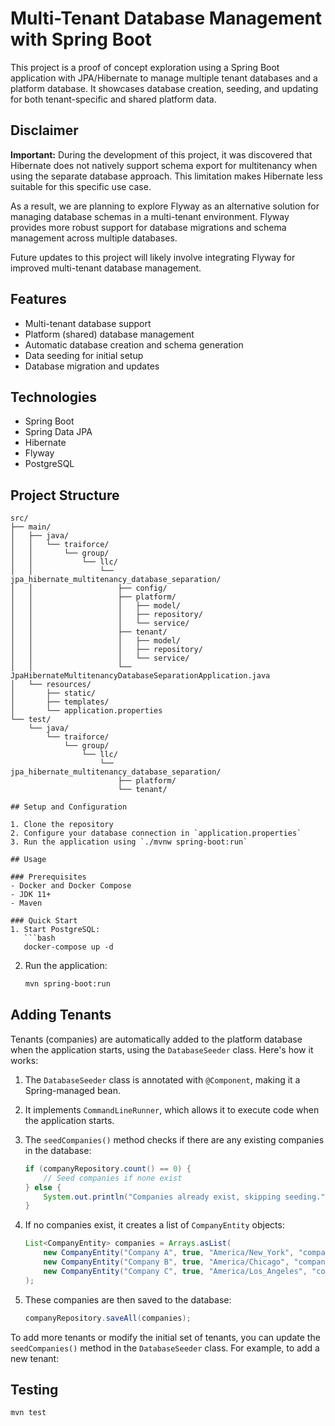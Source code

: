 # Multi-Tenant Database Management with Spring Boot

This project is a proof of concept exploration using a Spring Boot application with JPA/Hibernate to manage multiple tenant databases and a platform database. It showcases database creation, seeding, and updating for both tenant-specific and shared platform data.

## Disclaimer

**Important:** During the development of this project, it was discovered that Hibernate does not natively support schema export for multitenancy when using the separate database approach. This limitation makes Hibernate less suitable for this specific use case.

As a result, we are planning to explore Flyway as an alternative solution for managing database schemas in a multi-tenant environment. Flyway provides more robust support for database migrations and schema management across multiple databases.

Future updates to this project will likely involve integrating Flyway for improved multi-tenant database management.

## Features

- Multi-tenant database support
- Platform (shared) database management
- Automatic database creation and schema generation
- Data seeding for initial setup
- Database migration and updates

## Technologies

- Spring Boot
- Spring Data JPA
- Hibernate 
- Flyway
- PostgreSQL

## Project Structure
```
src/
├── main/
│   ├── java/
│   │   └── traiforce/
│   │       └── group/
│   │           └── llc/
│   │               └── jpa_hibernate_multitenancy_database_separation/
│   │                   ├── config/
│   │                   ├── platform/
│   │                   │   ├── model/
│   │                   │   ├── repository/
│   │                   │   └── service/
│   │                   ├── tenant/
│   │                   │   ├── model/
│   │                   │   ├── repository/
│   │                   │   └── service/
│   │                   └── JpaHibernateMultitenancyDatabaseSeparationApplication.java
│   └── resources/
│       ├── static/
│       ├── templates/
│       └── application.properties
└── test/
    └── java/
        └── traiforce/
            └── group/
                └── llc/
                    └── jpa_hibernate_multitenancy_database_separation/
                        ├── platform/
                        └── tenant/

## Setup and Configuration

1. Clone the repository
2. Configure your database connection in `application.properties`
3. Run the application using `./mvnw spring-boot:run`

## Usage

### Prerequisites
- Docker and Docker Compose
- JDK 11+
- Maven

### Quick Start
1. Start PostgreSQL:
   ```bash
   docker-compose up -d
   ```

2. Run the application:
   ```bash
   mvn spring-boot:run
   ```

## Adding Tenants

Tenants (companies) are automatically added to the platform database when the application starts, using the `DatabaseSeeder` class. Here's how it works:

1. The `DatabaseSeeder` class is annotated with `@Component`, making it a Spring-managed bean.

2. It implements `CommandLineRunner`, which allows it to execute code when the application starts.

3. The `seedCompanies()` method checks if there are any existing companies in the database:

   ```java
   if (companyRepository.count() == 0) {
       // Seed companies if none exist
   } else {
       System.out.println("Companies already exist, skipping seeding.");
   }
   ```

4. If no companies exist, it creates a list of `CompanyEntity` objects:

   ```java
   List<CompanyEntity> companies = Arrays.asList(
       new CompanyEntity("Company A", true, "America/New_York", "company_a_db"),
       new CompanyEntity("Company B", true, "America/Chicago", "company_b_db"),
       new CompanyEntity("Company C", true, "America/Los_Angeles", "company_c_db")
   );
   ```

5. These companies are then saved to the database:

   ```java
   companyRepository.saveAll(companies);
   ```

To add more tenants or modify the initial set of tenants, you can update the `seedCompanies()` method in the `DatabaseSeeder` class. For example, to add a new tenant:

## Testing

`mvn test`
